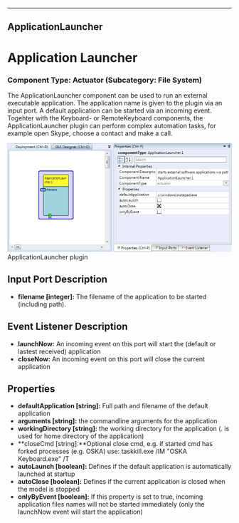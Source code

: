   
---
ApplicationLauncher
---

# Application Launcher

### Component Type: Actuator (Subcategory: File System)

The ApplicationLauncher component can be used to run an external executable application. The application name is given to the plugin via an input port. A default application can be started via an incoming event. Togehter with the Keyboard- or RemoteKeyboard components, the ApplicationLauncher plugin can perform complex automation tasks, for example open Skype, choose a contact and make a call.

![Screenshot: ApplicationLauncher plugin](img/ApplicationLauncher.jpg "Screenshot: ApplicationLauncher plugin")  
ApplicationLauncher plugin

## Input Port Description

*   **filename \[integer\]:** The filename of the application to be started (including path).

## Event Listener Description

*   **launchNow:** An incoming event on this port will start the (default or lastest received) application
*   **closeNow:** An incoming event on this port will close the current application

## Properties

*   **defaultApplication \[string\]:** Full path and filename of the default application
*   **arguments \[string\]:** the commandline arguments for the application
*   **workingDirectory \[string\]:** the working directory for the application (. is used for home directory of the application)
*   **closeCmd \[string\]:**Optional close cmd, e.g. if started cmd has forked processes (e.g. OSKA) use: taskkill.exe /IM "OSKA Keyboard.exe" /T
*   **autoLaunch \[boolean\]:** Defines if the default application is automatically launched at startup
*   **autoClose \[boolean\]:** Defines if the current application is closed when the model is stopped
*   **onlyByEvent \[boolean\]:** If this property is set to true, incoming application files names will not be started immediately (only the launchNow event will start the application)